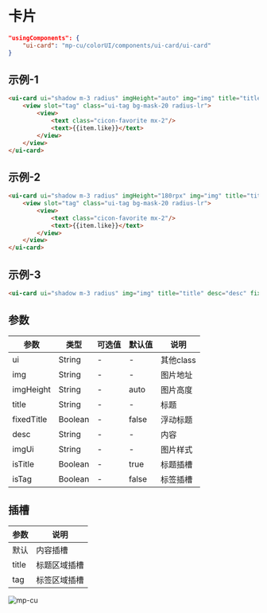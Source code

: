 <div class="mp-cu-doc-view">
<div class="mp-cu-doc">

# 卡片

```json
"usingComponents": {
    "ui-card": "mp-cu/colorUI/components/ui-card/ui-card"
}
```

## 示例-1

```html
<ui-card ui="shadow m-3 radius" imgHeight="auto" img="img" title="title" isTag>
    <view slot="tag" class="ui-tag bg-mask-20 radius-lr">
        <view>
            <text class="cicon-favorite mx-2"/>
            <text>{{item.like}}</text>
        </view>
    </view>
</ui-card>
```

## 示例-2

```html
<ui-card ui="shadow m-3 radius" imgHeight="180rpx" img="img" title="title" desc="desc" isTag>
    <view slot="tag" class="ui-tag bg-mask-20 radius-lr">
        <view>
            <text class="cicon-favorite mx-2"/>
            <text>{{item.like}}</text>
        </view>
    </view>
</ui-card>
```


## 示例-3

```html
<ui-card ui="shadow m-3 radius" img="img" title="title" desc="desc" fixedTitle/>
```


## 参数

|  参数  |  类型  |  可选值  |  默认值  |       说明       |
|----------|----------|----------|----------|----------|
| ui | String | - | - | 其他class |
| img | String | - | - | 图片地址 |
| imgHeight | String | - | auto | 图片高度 |
| title | String | - | - | 标题 |
| fixedTitle | Boolean | - | false | 浮动标题 |
| desc | String | - | - | 内容 |
| imgUi | String | - | - | 图片样式 |
| isTitle | Boolean | - | true | 标题插槽 |
| isTag | Boolean | - | false | 标签插槽 |


## 插槽

|  参数  |       说明       |
|----------|----------|
| 默认 | 内容插槽 |
| title | 标题区域插槽 |
| tag | 标签区域插槽 |

</div>
<div class="mp-cu-doc-image" style="max-height: 1640px;">

![mp-cu](https://colorui-assest.vercel.app/mp-cu-doc/card.jpg)

</div>
</div>